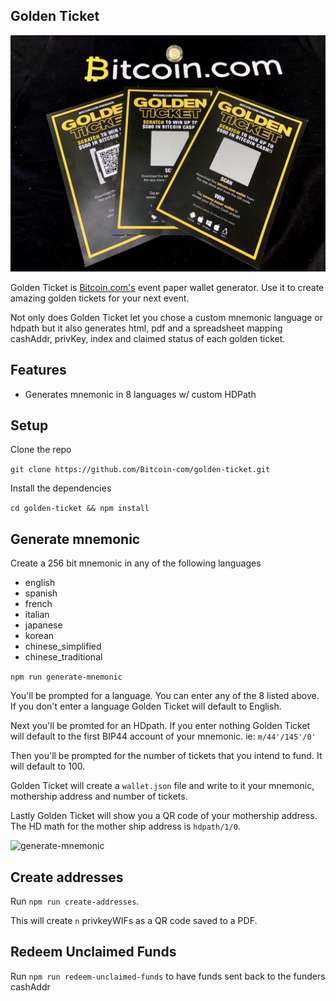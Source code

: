 ## Golden Ticket

![Golden Ticket](images/golden-ticket.jpg)

Golden Ticket is [Bitcoin.com's](https://www.bitcoin.com) event paper wallet generator. Use it to create amazing golden tickets for your next event.

Not only does Golden Ticket let you chose a custom mnemonic language or hdpath but it also generates html, pdf and a spreadsheet mapping cashAddr, privKey, index and claimed status of each golden ticket.

## Features

- Generates mnemonic in 8 languages w/ custom HDPath

## Setup

Clone the repo

`git clone https://github.com/Bitcoin-com/golden-ticket.git`

Install the dependencies

`cd golden-ticket && npm install`

## Generate mnemonic

Create a 256 bit mnemonic in any of the following languages

- english
- spanish
- french
- italian
- japanese
- korean
- chinese_simplified
- chinese_traditional

`npm run generate-mnemonic`

You'll be prompted for a language. You can enter any of the 8 listed above. If you don't enter a language Golden Ticket will default to English.

Next you'll be promted for an HDpath. If you enter nothing Golden Ticket will default to the first BIP44 account of your mnemonic. ie: `m/44'/145'/0'`

Then you'll be prompted for the number of tickets that you intend to fund. It will default to 100.

Golden Ticket will create a `wallet.json` file and write to it your mnemonic, mothership address and number of tickets.

Lastly Golden Ticket will show you a QR code of your mothership address. The HD math for the mother ship address is `hdpath/1/0`.

![generate-mnemonic](images/generate-mnemonic.jpg)

## Create addresses

Run `npm run create-addresses`.

This will create `n` privkeyWIFs as a QR code saved to a PDF.

## Redeem Unclaimed Funds

Run `npm run redeem-unclaimed-funds` to have funds sent back to the funders cashAddr
